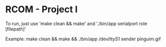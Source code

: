 # RCOM - Project I

To run, just use 'make clean && make' and './bin/app serialport role [filepath]' 

Example: make clean && make && ./bin/app /dev/ttyS1 sender pinguim.gif